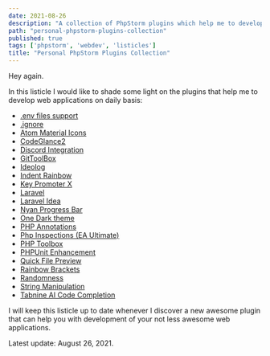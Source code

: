 ```yaml
---
date: 2021-08-26
description: "A collection of PhpStorm plugins which help me to develop well-thought and complex web applications."
path: "personal-phpstorm-plugins-collection"
published: true
tags: ['phpstorm', 'webdev', 'listicles']
title: "Personal PhpStorm Plugins Collection"
---
```


Hey again.

In this listicle I would like to shade some light on the plugins that help me to develop web applications on daily basis:

- [.env files support](https://plugins.jetbrains.com/plugin/9525)
- [.ignore](https://plugins.jetbrains.com/plugin/7495)
- [Atom Material Icons](https://plugins.jetbrains.com/plugin/10044)
- [CodeGlance2](https://plugins.jetbrains.com/plugin/15562)
- [Discord Integration](https://plugins.jetbrains.com/plugin/10233)
- [GitToolBox](https://plugins.jetbrains.com/plugin/7499)
- [Ideolog](https://plugins.jetbrains.com/plugin/9746)
- [Indent Rainbow](https://plugins.jetbrains.com/plugin/13308)
- [Key Promoter X](https://plugins.jetbrains.com/plugin/9792)
- [Laravel](https://plugins.jetbrains.com/plugin/7532)
- [Laravel Idea](https://plugins.jetbrains.com/plugin/13441)
- [Nyan Progress Bar](https://plugins.jetbrains.com/plugin/8575)
- [One Dark theme](https://plugins.jetbrains.com/plugin/11938)
- [PHP Annotations](https://plugins.jetbrains.com/plugin/7320)
- [Php Inspections (EA Ultimate)](https://plugins.jetbrains.com/plugin/16935)
- [PHP Toolbox](https://plugins.jetbrains.com/plugin/8133)
- [PHPUnit Enhancement](https://plugins.jetbrains.com/plugin/9674)
- [Quick File Preview](https://plugins.jetbrains.com/plugin/12778)
- [Rainbow Brackets](https://plugins.jetbrains.com/plugin/10080)
- [Randomness](https://plugins.jetbrains.com/plugin/9836)
- [String Manipulation](https://plugins.jetbrains.com/plugin/2162)
- [Tabnine AI Code Completion](https://plugins.jetbrains.com/plugin/12798)

I will keep this listicle up to date whenever I discover a new awesome plugin that can help you with development of your not less awesome web applications.

Latest update: August 26, 2021.
